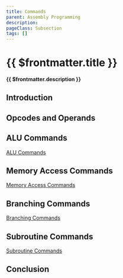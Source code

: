 ```yaml
---
title: Commands
parent: Assembly Programming
description: 
pageClass: Subsection
tags: []
---
```


# {{ $frontmatter.title }}
**{{ $frontmatter.description }}**

## Introduction

## Opcodes and Operands

## ALU Commands
[ALU Commands](ALUCommands)

## Memory Access Commands
[Memory Access Commands](MemoryAccessCommands)

## Branching Commands
[Branching Commands](BranchingCommands)

## Subroutine Commands
[Subroutine Commands](SubroutineCommands)

## Conclusion
